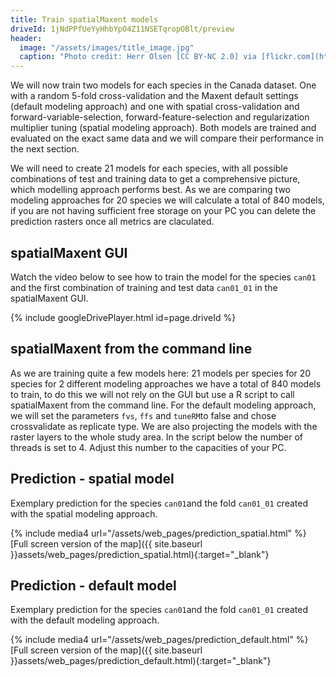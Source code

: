 ```yaml
---
title: Train spatialMaxent models
driveId: 1jNdPPfUeYyHhbYpO4Z11NSETqropOBlt/preview
header:
  image: "/assets/images/title_image.jpg"
  caption: "Photo credit: Herr Olsen [CC BY-NC 2.0] via [flickr.com](https://www.flickr.com/photos/herrolsen/26966727587/)"
---
```



We will now train two models for each species in the Canada dataset. One with a random 5-fold cross-validation and the Maxent default settings (default modeling approach) and one with spatial cross-validation and forward-variable-selection, forward-feature-selection and regularization multiplier tuning (spatial modeling approach). Both models are trained and evaluated on the exact same data and we will compare their performance in the next section. 

We will need to create 21 models for each species, with all possible combinations of test and training data to get a comprehensive picture, which modelling approach performs best. As we are comparing two modeling approaches for 20 species we will calculate a total of 840 models, if you are not having sufficient free storage on your PC you can delete the prediction rasters once all metrics are claculated.

## spatialMaxent GUI
Watch the video below to see how to train the model for the species `can01` and the first combination of training and test data `can01_01` in the spatialMaxent GUI.

{% include googleDrivePlayer.html id=page.driveId %}

## spatialMaxent from the command line

As we are training quite a few models here: 21 models per species for 20 species for 2 different modeling approaches we have a total of 840 models to train, to do this we will not rely on the GUI but use a R script to call spatialMaxent from the command line. For the default modeling approach, we will set the parameters `fvs`, `ffs` and `tuneRM`to false and chose crossvalidate as replicate type. We are also projecting the models with the raster layers to the whole study area.  In the script below the number of threads is set to 4. Adjust this number to the capacities of your PC.


<script src="https://gist.github.com/Baldl/85da22ff487244423370834dd2b93a8a.js"></script>

## Prediction - spatial model
Exemplary prediction for the species `can01`and the fold `can01_01` created with the spatial modeling approach.

{% include media4 url="/assets/web_pages/prediction_spatial.html" %} [Full screen version of the map]({{ site.baseurl }}assets/web_pages/prediction_spatial.html){:target="_blank"}


## Prediction - default model
Exemplary prediction for the species `can01`and the fold `can01_01` created with the default modeling approach.

{% include media4 url="/assets/web_pages/prediction_default.html" %} [Full screen version of the map]({{ site.baseurl }}assets/web_pages/prediction_default.html){:target="_blank"}
